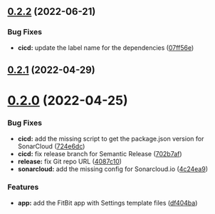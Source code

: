 ## [0.2.2](https://github.com/timoa/fitbit-off-peak-hours/compare/v0.2.1...v0.2.2) (2022-06-21)


### Bug Fixes

* **cicd:** update the label name for the dependencies ([07ff56e](https://github.com/timoa/fitbit-off-peak-hours/commit/07ff56ec037a92df84e85d72d38566653a2bece0))

## [0.2.1](https://github.com/timoa/fitbit-off-peak-hours/compare/v0.2.0...v0.2.1) (2022-04-29)

# [0.2.0](https://github.com/timoa/fitbit-off-peak-hours/compare/v0.1.0...v0.2.0) (2022-04-25)


### Bug Fixes

* **cicd:** add the missing script to get the package.json version for SonarCloud ([724e6dc](https://github.com/timoa/fitbit-off-peak-hours/commit/724e6dc2f42d9bfaa437f918c14858876309c7bc))
* **cicd:** fix release branch for Semantic Release ([702b7af](https://github.com/timoa/fitbit-off-peak-hours/commit/702b7affdb1aff94d73502b0bb111f9684b06155))
* **release:** fix Git repo URL ([4087c10](https://github.com/timoa/fitbit-off-peak-hours/commit/4087c10a0214c52fbcd7eedcdfb73a5a0e289a99))
* **sonarcloud:** add the missing config for Sonarcloud.io ([4c24ea9](https://github.com/timoa/fitbit-off-peak-hours/commit/4c24ea9e48fa7f0737de9acef4aff17caf8e16ec))


### Features

* **app:** add the FitBit app with Settings template files ([df404ba](https://github.com/timoa/fitbit-off-peak-hours/commit/df404ba65fea4255af8eab318c47ca1903056ff8))
